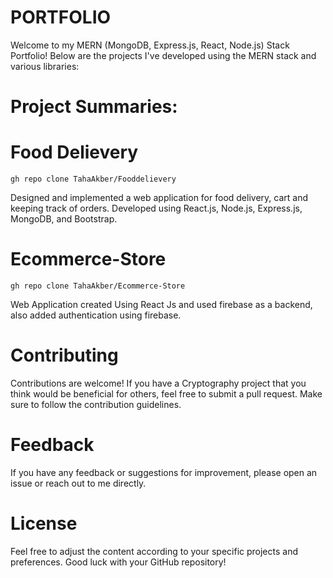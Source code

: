 
# PORTFOLIO
Welcome to my MERN (MongoDB, Express.js, React, Node.js) Stack Portfolio! Below are the projects I've developed using the MERN stack and various libraries:

# Project Summaries:

# Food Delievery
`gh repo clone TahaAkber/Fooddelievery`

Designed and implemented a web application for food delivery,
cart and keeping track of orders. Developed using React.js, Node.js, Express.js, MongoDB, and Bootstrap.

# Ecommerce-Store
`gh repo clone TahaAkber/Ecommerce-Store`

Web Application created Using React Js and used firebase as a
backend, also added authentication using firebase.

# Contributing
Contributions are welcome! If you have a Cryptography project that you think would be beneficial for others, feel free to submit a pull request. Make sure to follow the contribution guidelines.

# Feedback
If you have any feedback or suggestions for improvement, please open an issue or reach out to me directly.

# License

Feel free to adjust the content according to your specific projects and preferences. Good luck with your GitHub repository!
